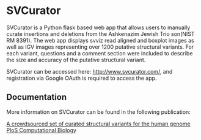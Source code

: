 # SVCurator
SVCurator is a Python flask based web app that allows users to manually curate insertions and deletions from the Ashkenazim Jewish Trio son(NIST RM 8391). The web app displays svviz read aligned and boxplot images as well as IGV images representing over 1200 putative structural variants. For each variant, questions and a comment section were included to describe the size and accuracy of the putative structural variant. 


SVCurator can be accessed here: http://www.svcurator.com/, and registration via Google OAuth is required to access the app. 

## Documentation
More information on SVCurator can be found in the following publication:

[A crowdsourced set of curated structural variants for the human genome PloS Computational Biology](https://journals.plos.org/ploscompbiol/article?id=10.1371/journal.pcbi.1007933)
